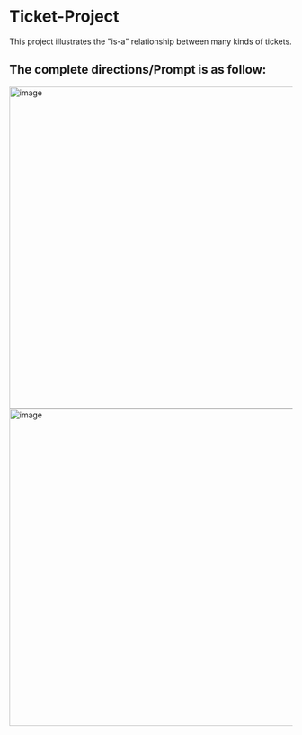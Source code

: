 # Ticket-Project
This project illustrates the "is-a" relationship between many kinds of tickets.

## The complete directions/Prompt is as follow:
<img width="573" alt="image" src="https://user-images.githubusercontent.com/100184045/194796876-e2e9a93c-9af7-40eb-875f-15e42e67792b.png">
<img width="564" alt="image" src="https://user-images.githubusercontent.com/100184045/194796902-72c42b62-eb65-44ac-97e5-3328ca682938.png">
